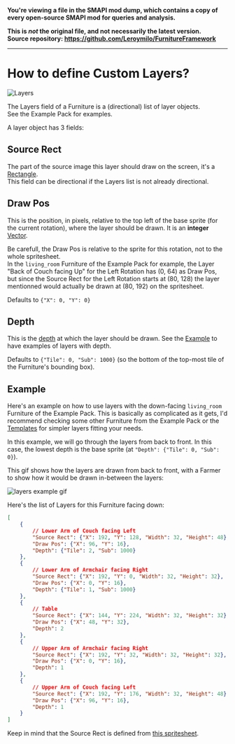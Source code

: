 **You're viewing a file in the SMAPI mod dump, which contains a copy of every open-source SMAPI mod
for queries and analysis.**

**This is _not_ the original file, and not necessarily the latest version.**  
**Source repository: https://github.com/Leroymilo/FurnitureFramework**

----

# How to define Custom Layers?

![Layers](https://github.com/Leroymilo/FurnitureFramework/blob/main/doc/images/layers.png)

The Layers field of a Furniture is a (directional) list of layer objects.  
See the Example Pack for examples.

A layer object has 3 fields:

## Source Rect

The part of the source image this layer should draw on the screen, it's a [Rectangle](https://github.com/Leroymilo/FurnitureFramework/blob/main/doc/Structures/Rectangle.md).  
This field can be directional if the Layers list is not already directional.

## Draw Pos

This is the position, in pixels, relative to the top left of the base sprite (for the current rotation), where the layer should be drawn. It is an **integer** [Vector](https://github.com/Leroymilo/FurnitureFramework/blob/main/doc/Structures/Vector.md).

Be carefull, the Draw Pos is relative to the sprite for this rotation, not to the whole spritesheet.  
In the `living_room` Furniture of the Example Pack for example, the Layer "Back of Couch facing Up" for the Left Rotation has (0, 64) as Draw Pos, but since the Source Rect for the Left Rotation starts at (80, 128) the layer mentionned would actually be drawn at (80, 192) on the spritesheet.

Defaults to `{"X": 0, "Y": 0}`

## Depth

This is the [depth](https://github.com/Leroymilo/FurnitureFramework/blob/main/doc/Structures/Depth.md) at which the layer should be drawn. See the [Example](#example) to have examples of layers with depth.

Defaults to `{"Tile": 0, "Sub": 1000}` (so the bottom of the top-most tile of the Furniture's bounding box).

## Example

Here's an example on how to use layers with the down-facing `living_room` Furniture of the Example Pack. This is basically as complicated as it gets, I'd recommend checking some other Furniture from the Example Pack or the [Templates](https://github.com/Leroymilo/FurnitureFramework/blob/main/doc/Templates.md) for simpler layers fitting your needs.

In this example, we will go through the layers from back to front. In this case, the lowest depth is the base sprite (at `"Depth": {"Tile": 0, "Sub": 0}`).

This gif shows how the layers are drawn from back to front, with a Farmer to show how it would be drawn in-between the layers:

![layers example gif](https://github.com/Leroymilo/FurnitureFramework/blob/main/doc/images/layers_example.gif)

Here's the list of Layers for this Furniture facing down:
```json
[
	{
		// Lower Arm of Couch facing Left
		"Source Rect": {"X": 192, "Y": 128, "Width": 32, "Height": 48},
		"Draw Pos": {"X": 96, "Y": 16},
		"Depth": {"Tile": 2, "Sub": 1000}
	},
	{
		// Lower Arm of Armchair facing Right
		"Source Rect": {"X": 192, "Y": 0, "Width": 32, "Height": 32},
		"Draw Pos": {"X": 0, "Y": 16},
		"Depth": {"Tile": 1, "Sub": 1000}
	},
	{
		// Table
		"Source Rect": {"X": 144, "Y": 224, "Width": 32, "Height": 32},
		"Draw Pos": {"X": 48, "Y": 32},
		"Depth": 2
	},
	{
		// Upper Arm of Armchair facing Right
		"Source Rect": {"X": 192, "Y": 32, "Width": 32, "Height": 32},
		"Draw Pos": {"X": 0, "Y": 16},
		"Depth": 1
	},
	{
		// Upper Arm of Couch facing Left
		"Source Rect": {"X": 192, "Y": 176, "Width": 32, "Height": 48},
		"Draw Pos": {"X": 96, "Y": 16},
		"Depth": 1
	}
]
```

Keep in mind that the Source Rect is defined from [this spritesheet](https://github.com/Leroymilo/FurnitureFramework/tree/main/%5BFF%5D%20Example%20Pack/assets/living_room.png).